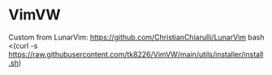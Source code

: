 # VimVW
Custom from LunarVim: https://github.com/ChristianChiarulli/LunarVim
bash <(curl -s https://raw.githubusercontent.com/tk8226/VimVW/main/utils/installer/install.sh)
